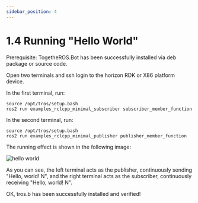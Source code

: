 ```yaml
---
sidebar_position: 4
---
```

# 1.4 Running "Hello World"

Prerequisite: TogetheROS.Bot has been successfully installed via deb package or source code.

Open two terminals and ssh login to the horizon RDK or X86 platform device.

In the first terminal, run:

```shell
source /opt/tros/setup.bash
ros2 run examples_rclcpp_minimal_subscriber subscriber_member_function
```

In the second terminal, run:

```shell
source /opt/tros/setup.bash
ros2 run examples_rclcpp_minimal_publisher publisher_member_function
```

The running effect is shown in the following image:

![hello world](./image/hello_world/hello_world.png "hello world")

As you can see, the left terminal acts as the publisher, continuously sending "Hello, world! N", and the right terminal acts as the subscriber, continuously receiving "Hello, world! N".

OK, tros.b has been successfully installed and verified!
